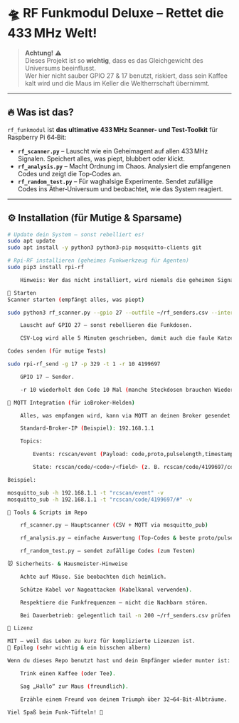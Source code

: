 # 🛸 RF Funkmodul Deluxe – Rettet die 433 MHz Welt!

> **Achtung!** ⚠️  
> Dieses Projekt ist so **wichtig**, dass es das Gleichgewicht des Universums beeinflusst.  
> Wer hier nicht sauber GPIO 27 & 17 benutzt, riskiert, dass sein Kaffee kalt wird und die Maus im Keller die Weltherrschaft übernimmt.

---

## 🔥 Was ist das?

`rf_funkmodul` ist **das ultimative 433 MHz Scanner- und Test-Toolkit** für Raspberry Pi 64‑Bit:

- **`rf_scanner.py`** – Lauscht wie ein Geheimagent auf allen 433 MHz Signalen. Speichert alles, was piept, blubbert oder klickt.  
- **`rf_analysis.py`** – Macht Ordnung im Chaos. Analysiert die empfangenen Codes und zeigt die Top‑Codes an.  
- **`rf_random_test.py`** – Für waghalsige Experimente. Sendet zufällige Codes ins Äther‑Universum und beobachtet, wie das System reagiert.

---

## ⚙️ Installation (für Mutige & Sparsame)

```bash
# Update dein System – sonst rebelliert es!
sudo apt update
sudo apt install -y python3 python3-pip mosquitto-clients git

# Rpi-RF installieren (geheimes Funkwerkzeug für Agenten)
sudo pip3 install rpi-rf

    Hinweis: Wer das nicht installiert, wird niemals die geheimen Signale der Fernbedienungen entschlüsseln.

🚀 Starten
Scanner starten (empfängt alles, was piept)

sudo python3 rf_scanner.py --gpio 27 --outfile ~/rf_senders.csv --interval 300 --verbose

    Lauscht auf GPIO 27 – sonst rebellieren die Funkdosen.

    CSV‑Log wird alle 5 Minuten geschrieben, damit auch die faule Katze alles nachlesen kann.

Codes senden (für mutige Tests)

sudo rpi-rf_send -g 17 -p 329 -t 1 -r 10 4199697

    GPIO 17 – Sender.

    -r 10 wiederholt den Code 10 Mal (manche Steckdosen brauchen Wiederholung).

📡 MQTT Integration (für ioBroker‑Helden)

    Alles, was empfangen wird, kann via MQTT an deinen Broker gesendet werden.

    Standard‑Broker‑IP (Beispiel): 192.168.1.1

    Topics:

        Events: rcscan/event (Payload: code,proto,pulselength,timestamp)

        State: rcscan/code/<code>/<field> (z. B. rcscan/code/4199697/count)

Beispiel:

mosquitto_sub -h 192.168.1.1 -t "rcscan/event" -v
mosquitto_sub -h 192.168.1.1 -t "rcscan/code/4199697/#" -v

🧰 Tools & Scripts im Repo

    rf_scanner.py — Hauptscanner (CSV + MQTT via mosquitto_pub)

    rf_analysis.py — einfache Auswertung (Top‑Codes & beste proto/pulselength)

    rf_random_test.py — sendet zufällige Codes (zum Testen)

🐭 Sicherheits‑ & Hausmeister‑Hinweise

    Achte auf Mäuse. Sie beobachten dich heimlich.

    Schütze Kabel vor Nageattacken (Kabelkanal verwenden).

    Respektiere die Funkfrequenzen — nicht die Nachbarn stören.

    Bei Dauerbetrieb: gelegentlich tail -n 200 ~/rf_senders.csv prüfen.

🧾 Lizenz

MIT — weil das Leben zu kurz für komplizierte Lizenzen ist.
🎩 Epilog (sehr wichtig & ein bisschen albern)

Wenn du dieses Repo benutzt hast und dein Empfänger wieder munter ist:

    Trink einen Kaffee (oder Tee).

    Sag „Hallo“ zur Maus (freundlich).

    Erzähle einem Freund von deinem Triumph über 32→64‑Bit‑Albträume.

Viel Spaß beim Funk‑Tüfteln! 🚀
